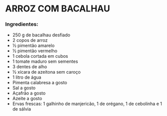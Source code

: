 # ARROZ COM BACALHAU 

### Ingredientes:

 - 250 g de bacalhau desfiado
 - 2 copos de arroz
 - ½ pimentão amarelo
 - ½ pimentão vermelho
 - 1 cebola cortada em cubos
 - 1 tomate maduro sem sementes
 - 3 dentes de alho
 - ½ xícara de azeitona sem caroço
 - 1 litro de água
 - Pimenta calabresa a gosto
 - Sal a gosto
 - Açafrão a gosto
 - Azeite a gosto
 - Ervas frescas: 1 galhinho de manjericão, 1 de orégano, 1 de cebolinha e 1 de sálvia